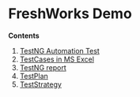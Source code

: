 FreshWorks Demo
===

**Contents**

1. [TestNG Automation Test](https://github.com/Supernova9k/FreshWorks-Test/tree/master/AutomationCode/src/freshWorks)
2. [TestCases in MS Excel](https://github.com/Supernova9k/FreshWorks-Test/tree/master/TestArtifacts/TestCases)
3. [TestNG report](https://github.com/Supernova9k/FreshWorks-Test/tree/master/TestArtifacts/TestNG-Report)
4. [TestPlan](https://github.com/Supernova9k/FreshWorks-Test/tree/master/TestArtifacts/TestPlan)
5. [TestStrategy](https://github.com/Supernova9k/FreshWorks-Test/tree/master/TestArtifacts/TestStrategy)
